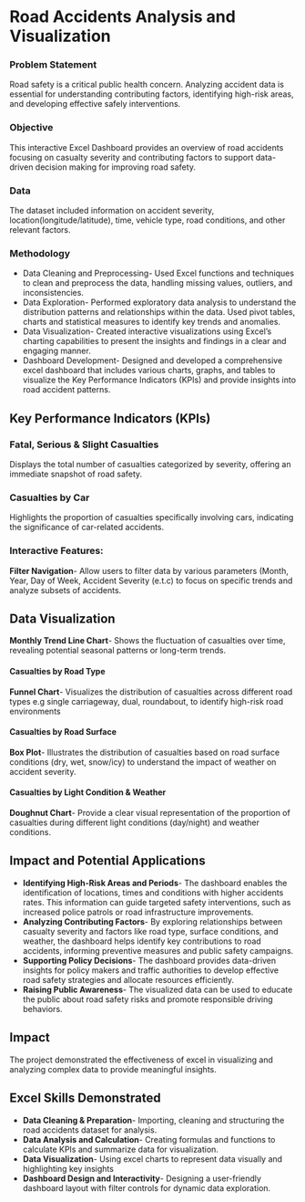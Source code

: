 # Road Accidents Analysis and Visualization
### Problem Statement
Road safety is a critical public health concern. Analyzing accident data is essential for understanding contributing factors, identifying high-risk areas, and developing effective safely interventions.
### Objective
This interactive Excel Dashboard provides an overview of road accidents focusing on casualty severity and contributing factors to support data-driven decision making for improving road safety.
### Data
The dataset included information on accident severity, location(longitude/latitude), time, vehicle type, road conditions, and other relevant factors.

### Methodology
- Data Cleaning and Preprocessing- Used Excel functions and techniques to clean and preprocess the data, handling missing values, outliers, and inconsistencies.
- Data Exploration- Performed exploratory data analysis to understand the distribution patterns and relationships within the data. Used pivot tables, charts and statistical measures to identify key trends and anomalies.
- Data Visualization- Created interactive visualizations using Excel’s charting capabilities to present the insights and findings in a clear and engaging manner.
- Dashboard Development- Designed and developed a comprehensive excel dashboard that includes various charts, graphs, and tables to visualize the Key Performance Indicators (KPIs) and provide insights into road accident patterns.

## Key Performance Indicators (KPIs)
### Fatal, Serious & Slight Casualties
Displays the total number of casualties categorized by severity, offering an immediate snapshot of road safety.

### Casualties by Car
Highlights the proportion of casualties specifically involving cars, indicating the significance of car-related accidents.

### Interactive Features:
__Filter Navigation__- Allow users to filter data by various parameters (Month, Year, Day of Week, Accident Severity (e.t.c) to focus on specific trends and analyze subsets of accidents.

## Data Visualization
__Monthly Trend Line Chart__- Shows the fluctuation of casualties over time, revealing potential seasonal patterns or long-term trends.
#### Casualties by Road Type
__Funnel Chart__- Visualizes the distribution of casualties across different road types e.g single carriageway, dual, roundabout, to identify high-risk road environments 
#### Casualties by Road Surface
__Box Plot__- Illustrates the distribution of casualties based on road surface conditions (dry, wet, snow/icy) to understand the impact of weather on accident severity.
#### Casualties by Light Condition & Weather
__Doughnut Chart__- Provide a clear visual representation of the proportion of casualties during different light conditions (day/night) and weather conditions.
## Impact and Potential Applications
- __Identifying High-Risk Areas and Periods__- The dashboard enables the identification of locations, times and conditions with higher accidents rates. This information can guide targeted safety interventions, such as increased police patrols or road infrastructure improvements.
- __Analyzing Contributing Factors__- By exploring relationships between casualty severity and factors like road type, surface conditions, and weather, the dashboard helps identify key contributions to road accidents, informing preventive measures and public safety campaigns.
- __Supporting Policy Decisions__- The dashboard provides data-driven insights for policy makers and traffic authorities to develop effective road safety strategies and allocate resources efficiently.
- __Raising Public Awareness__- The visualized data can be used to educate the public about road safety risks and promote responsible driving behaviors.
## Impact
The project demonstrated the effectiveness of excel in visualizing and analyzing complex data to provide meaningful insights.
## Excel Skills Demonstrated 
- __Data Cleaning & Preparation__- Importing, cleaning and structuring the road accidents dataset for analysis.
- __Data Analysis and Calculation__- Creating formulas and functions to calculate KPIs and summarize data for visualization.
- __Data Visualization__- Using excel charts to represent data visually and highlighting key insights
- __Dashboard Design and Interactivity__- Designing a user-friendly dashboard layout with filter controls for dynamic data exploration. 

